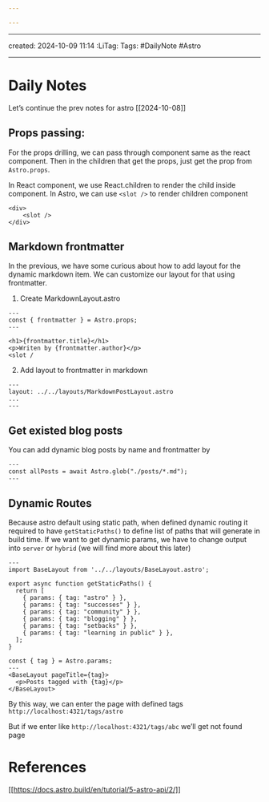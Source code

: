 ```yaml
---

---
```

___
created:  2024-10-09 11:14
:LiTag: Tags: #DailyNote #Astro 
___
# Daily Notes
Let’s continue the prev notes for astro [[2024-10-08]]

## Props passing:
For the props drilling, we can pass through component same as the react component. Then in the children that get the props, just get the prop from `Astro.props`.

In React component, we use React.children to render the child inside component. In Astro, we can use `<slot />` to render children component

```JSX
<div>
	<slot />
</div>
```

## Markdown frontmatter
In the previous, we have some curious about how to add layout for the dynamic markdown item. We can customize our layout for that using frontmatter.

1. Create MarkdownLayout.astro
```JSX title:MarkdownPostLayout.astro
---
const { frontmatter } = Astro.props;
---

<h1>{frontmatter.title}</h1>
<p>Writen by {frontmatter.author}</p>
<slot /
```

2. Add layout to frontmatter in markdown
```JSX
---
layout: ../../layouts/MarkdownPostLayout.astro
...
---
```

## Get existed blog posts
You can add dynamic blog posts by name and frontmatter by
```JSX
---
const allPosts = await Astro.glob("./posts/*.md");
---
```

## Dynamic Routes
Because astro default using static path, when defined dynamic routing it required to have `getStaticPaths()` to define list of paths that will generate in build time. If we want to get dynamic params, we have to change output into `server` or `hybrid` (we will find more about this later)

```JSX title:src/pages/tags/[tag].astro
---
import BaseLayout from '../../layouts/BaseLayout.astro';

export async function getStaticPaths() {
  return [
    { params: { tag: "astro" } },
    { params: { tag: "successes" } },
    { params: { tag: "community" } },
    { params: { tag: "blogging" } },
    { params: { tag: "setbacks" } },
    { params: { tag: "learning in public" } },
  ];
}

const { tag } = Astro.params;
---
<BaseLayout pageTitle={tag}>
  <p>Posts tagged with {tag}</p>
</BaseLayout>
```
By this way, we can enter the page with defined tags
`http://localhost:4321/tags/astro` 

But if we enter like `http://localhost:4321/tags/abc` we’ll get not found page
# References
[[https://docs.astro.build/en/tutorial/5-astro-api/2/]]